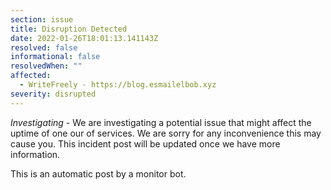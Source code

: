 ```yaml
---
section: issue
title: Disruption Detected
date: 2022-01-26T18:01:13.141143Z
resolved: false
informational: false
resolvedWhen: ""
affected:
  - WriteFreely - https://blog.esmailelbob.xyz
severity: disrupted
---
```

*Investigating* - We are investigating a potential issue that might affect the uptime of one our of services. We are sorry for any inconvenience this may cause you. This incident post will be updated once we have more information.

This is an automatic post by a monitor bot.
        